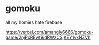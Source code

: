 # gomoku

all my homies hate firebase

https://vercel.com/amangly6666/gomoku-game/2njPxREwt9idRWzCSjKEY1vxNZVh
